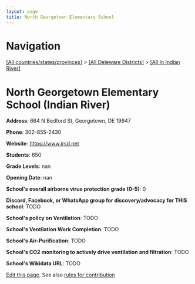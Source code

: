 ```yaml
---
layout: page
title: North Georgetown Elementary School
---
```

# Navigation

[[All countries/states/provinces]](../../..) > [[All Deleware Districts]](../..) > [[All In Indian River]](..)

# North Georgetown Elementary School (Indian River)

**Address**: 664 N Bedford St, Georgetown, DE 19947

**Phone**: 302-855-2430

**Website**: <https://www.irsd.net>

**Students**: 650

**Grade Levels**: nan

**Opening Date**: nan

**School's overall airborne virus protection grade (0-5)**: 0

**Discord, Facebook, or WhatsApp group for discovery/advocacy for THIS school**: TODO

**School's policy on Ventilation**: TODO

**School's Ventilation Work Completion**: TODO

**School's Air-Purification**: TODO

**School's CO2 monitoring to actively drive ventilation and filtration**: TODO

**School's Wikidata URL**: TODO


[Edit this page](https://github.com/ventilate-schools/DE/edit/main/./Indian_River/North_Georgetown_Elementary_School.md). See also [rules for contribution](../../../contribution-rules/)